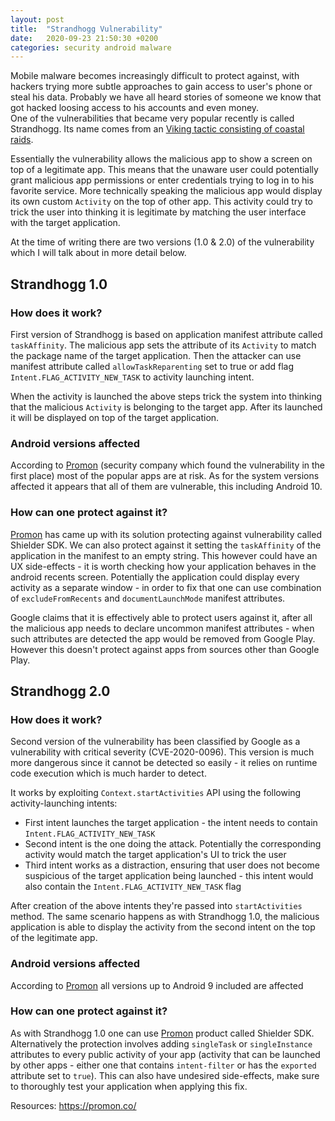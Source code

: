 ```yaml
---
layout: post
title:  "Strandhogg Vulnerability"
date:   2020-09-23 21:50:30 +0200
categories: security android malware
---
```


Mobile malware becomes increasingly difficult to protect against, with hackers trying more subtle approaches to gain access to user's phone or steal his data.
Probably we have all heard stories of someone we know that got hacked loosing access to his accounts and even money.<br>
One of the vulnerabilities that became very popular recently is called Strandhogg.
Its name comes from an [Viking tactic consisting of coastal raids]. <br>

Essentially the vulnerability allows the malicious app to show a screen on top of a legitimate app. This means that the unaware user could potentially grant malicious app permissions or enter credentials trying to log in to his favorite service.
More technically speaking the malicious app would display its own custom `Activity` on the top of other app. This activity could try to trick the user into thinking it is legitimate by matching the user interface with the target application.

At the time of writing there are two versions (1.0 & 2.0) of the vulnerability which I will talk about in more detail below.

## Strandhogg 1.0

### How does it work?
First version of Strandhogg is based on application manifest attribute called `taskAffinity`.
The malicious app sets the attribute of its `Activity` to match the package name of the target application.
Then the attacker can use manifest attribute called `allowTaskReparenting` set to true or add flag `Intent.FLAG_ACTIVITY_NEW_TASK` to activity launching intent.

When the activity is launched the above steps trick the system into thinking that the malicious `Activity` is belonging to the target app. After its launched it will be displayed on top of the target application.

### Android versions affected
According to [Promon] (security company which found the vulnerability in the first place) most of the popular apps are at risk.
As for the system versions affected it appears that all of them are vulnerable, this including Android 10.

### How can one protect against it?
[Promon] has came up with its solution protecting against vulnerability called Shielder SDK.
We can also protect against it setting the `taskAffinity` of the application in the manifest to an empty string. This however could have an UX side-effects - it is worth checking how your application behaves in the android recents screen. Potentially the application could display every activity as a separate window - in order to fix that one can use combination of `excludeFromRecents` and `documentLaunchMode` manifest attributes.

Google claims that it is effectively able to protect users against it, after all the malicious app needs to declare uncommon manifest attributes - when such attributes are detected the app would be removed from Google Play.
However this doesn't protect against apps from sources other than Google Play.

## Strandhogg 2.0

### How does it work?
Second version of the vulnerability has been classified by Google as a vulnerability with critical severity (CVE-2020-0096).
This version is much more dangerous since it cannot be detected so easily - it relies on runtime code execution which is much harder to detect.

It works by exploiting `Context.startActivities` API using the following activity-launching intents:
* First intent launches the target application - the intent needs to contain `Intent.FLAG_ACTIVITY_NEW_TASK`
* Second intent is the one doing the attack. Potentially the corresponding activity would match the target application's UI to trick the user
* Third intent works as a distraction, ensuring that user does not become suspicious of the target application being launched - this intent would also contain the `Intent.FLAG_ACTIVITY_NEW_TASK` flag

After creation of the above intents they're passed into `startActivities` method.
The same scenario happens as with Strandhogg 1.0, the malicious application is able to display the activity from the second intent on the top of the legitimate app.

### Android versions affected
According to [Promon] all versions up to Android 9 included are affected

### How can one protect against it?
As with Strandhogg 1.0 one can use [Promon] product called Shielder SDK.
Alternatively the protection involves adding `singleTask` or `singleInstance` attributes to every public activity of your app (activity that can be launched by other apps - either one that contains `intent-filter` or has the `exported` attribute set to `true`).
This can also have undesired side-effects, make sure to thoroughly test your application when applying this fix.

Resources:
<https://promon.co/>

[Viking tactic consisting of coastal raids]: https://en.wikipedia.org/wiki/Strandh%C3%B6gg
[Promon]: https://promon.co/

